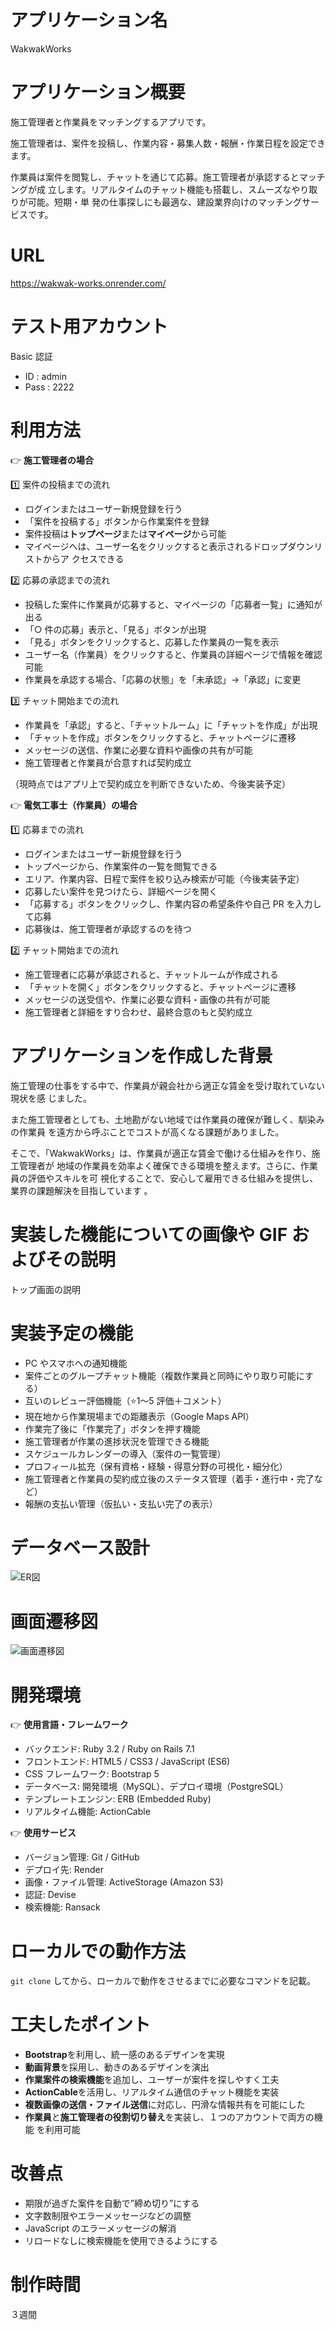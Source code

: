 # アプリケーション名

WakwakWorks

# アプリケーション概要

施工管理者と作業員をマッチングするアプリです。

施工管理者は、案件を投稿し、作業内容・募集人数・報酬・作業日程を設定できます。

作業員は案件を閲覧し、チャットを通じて応募。施工管理者が承認するとマッチングが成
立します。リアルタイムのチャット機能も搭載し、スムーズなやり取りが可能。短期・単
発の仕事探しにも最適な、建設業界向けのマッチングサービスです。

# URL

https://wakwak-works.onrender.com/

# テスト用アカウント

Basic 認証

- ID : admin
- Pass : 2222

# 利用方法

👉 **施工管理者の場合**

1️⃣ 案件の投稿までの流れ

- ログインまたはユーザー新規登録を行う
- 「案件を投稿する」ボタンから作業案件を登録
- 案件投稿は**トップページ**または**マイページ**から可能
- マイページへは、ユーザー名をクリックすると表示されるドロップダウンリストからア
  クセスできる

2️⃣ 応募の承認までの流れ

- 投稿した案件に作業員が応募すると、マイページの「応募者一覧」に通知が出る
- 「○ 件の応募」表示と、「見る」ボタンが出現
- 「見る」ボタンをクリックすると、応募した作業員の一覧を表示
- ユーザー名（作業員）をクリックすると、作業員の詳細ページで情報を確認可能
- 作業員を承認する場合、「応募の状態」を「未承認」→「承認」に変更

3️⃣ チャット開始までの流れ

- 作業員を「承認」すると、「チャットルーム」に「チャットを作成」が出現
- 「チャットを作成」ボタンをクリックすると、チャットページに遷移
- メッセージの送信、作業に必要な資料や画像の共有が可能
- 施工管理者と作業員が合意すれば契約成立

（現時点ではアプリ上で契約成立を判断できないため、今後実装予定）

👉 **電気工事士（作業員）の場合**

1️⃣ 応募までの流れ

- ログインまたはユーザー新規登録を行う
- トップページから、作業案件の一覧を閲覧できる
- エリア、作業内容、日程で案件を絞り込み検索が可能（今後実装予定）
- 応募したい案件を見つけたら、詳細ページを開く
- 「応募する」ボタンをクリックし、作業内容の希望条件や自己 PR を入力して応募
- 応募後は、施工管理者が承認するのを待つ

2️⃣ チャット開始までの流れ

- 施工管理者に応募が承認されると、チャットルームが作成される
- 「チャットを開く」ボタンをクリックすると、チャットページに遷移
- メッセージの送受信や、作業に必要な資料・画像の共有が可能
- 施工管理者と詳細をすり合わせ、最終合意のもと契約成立

# アプリケーションを作成した背景

施工管理の仕事をする中で、作業員が親会社から適正な賃金を受け取れていない現状を感
じました。

また施工管理者としても、土地勘がない地域では作業員の確保が難しく、馴染みの作業員
を遠方から呼ぶことでコストが高くなる課題がありました。

そこで、「WakwakWorks」は、作業員が適正な賃金で働ける仕組みを作り、施工管理者が
地域の作業員を効率よく確保できる環境を整えます。さらに、作業員の評価やスキルを可
視化することで、安心して雇用できる仕組みを提供し、業界の課題解決を目指しています
。

# 実装した機能についての画像や GIF およびその説明

トップ画面の説明

# 実装予定の機能

- PC やスマホへの通知機能
- 案件ごとのグループチャット機能（複数作業員と同時にやり取り可能にする）
- 互いのレビュー評価機能（⭐️1〜5 評価＋コメント）
- 現在地から作業現場までの距離表示（Google Maps API）
- 作業完了後に「作業完了」ボタンを押す機能
- 施工管理者が作業の進捗状況を管理できる機能
- スケジュールカレンダーの導入（案件の一覧管理）
- プロフィール拡充（保有資格・経験・得意分野の可視化・細分化）
- 施工管理者と作業員の契約成立後のステータス管理（着手・進行中・完了など）
- 報酬の支払い管理（仮払い・支払い完了の表示）

# データベース設計

![ER図](./app/assets/images/ER図.png)

# 画面遷移図

![画面遷移図](./app/assets/images/画面遷移図01.png)

# 開発環境

👉 **使用言語・フレームワーク**

- バックエンド: Ruby 3.2 / Ruby on Rails 7.1
- フロントエンド: HTML5 / CSS3 / JavaScript (ES6)
- CSS フレームワーク: Bootstrap 5
- データベース: 開発環境（MySQL）、デプロイ環境（PostgreSQL）
- テンプレートエンジン: ERB (Embedded Ruby)
- リアルタイム機能: ActionCable

👉 **使用サービス**

- バージョン管理: Git / GitHub
- デプロイ先: Render
- 画像・ファイル管理: ActiveStorage (Amazon S3)
- 認証: Devise
- 検索機能: Ransack

# ローカルでの動作方法

`git clone` してから、ローカルで動作をさせるまでに必要なコマンドを記載。

# 工夫したポイント

- **Bootstrap**を利用し、統一感のあるデザインを実現
- **動画背景**を採用し、動きのあるデザインを演出
- **作業案件の検索機能**を追加し、ユーザーが案件を探しやすく工夫
- **ActionCable**を活用し、リアルタイム通信のチャット機能を実装
- **複数画像の送信・ファイル送信**に対応し、円滑な情報共有を可能にした
- **作業員**と**施工管理者の役割切り替え**を実装し、１つのアカウントで両方の機能
  を利用可能

# 改善点

- 期限が過ぎた案件を自動で”締め切り”にする
- 文字数制限やエラーメッセージなどの調整
- JavaScript のエラーメッセージの解消
- リロードなしに検索機能を使用できるようにする

# 制作時間

３週間

